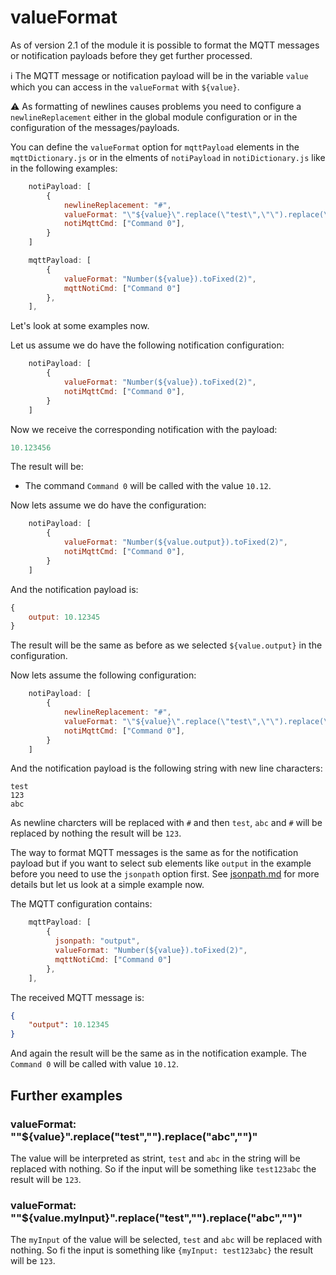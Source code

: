 # valueFormat

As of version 2.1 of the module it is possible to format the MQTT messages or notification payloads before they get further processed.

:information_source: The MQTT message or notification payload will be in the variable `value` which you can access in the `valueFormat` with `${value}`.

:warning: As formatting of newlines causes problems you need to configure a `newlineReplacement` either in the global module configuration or in the configuration of the messages/payloads.

You can define the `valueFormat` option for `mqttPayload` elements in the `mqttDictionary.js` or in the elments of `notiPayload` in `notiDictionary.js` like in the following examples:

```js
    notiPayload: [
        {
            newlineReplacement: "#",
            valueFormat: "\"${value}\".replace(\"test\",\"\").replace(\"abc\",\"\")",
            notiMqttCmd: ["Command 0"],
        }
    ]
```

```js
    mqttPayload: [
        {
            valueFormat: "Number(${value}).toFixed(2)",
            mqttNotiCmd: ["Command 0"]
        },
    ],
```

Let's look at some examples now.

Let us assume we do have the following notification configuration:

```js
    notiPayload: [
        {
            valueFormat: "Number(${value}).toFixed(2)",
            notiMqttCmd: ["Command 0"],
        }
    ]
```

Now we receive the corresponding notification with the payload:

```js
10.123456
```

The result will be:

* The command `Command 0` will be called with the value `10.12`.

Now lets assume we do have the configuration:

```js
    notiPayload: [
        {
            valueFormat: "Number(${value.output}).toFixed(2)",
            notiMqttCmd: ["Command 0"],
        }
    ]
```

And the notification payload is:

```js
{
    output: 10.12345
}
```

The result will be the same as before as we selected `${value.output}` in the configuration.

Now lets assume the following configuration:

```js
    notiPayload: [
        {
            newlineReplacement: "#",
            valueFormat: "\"${value}\".replace(\"test\",\"\").replace(\"abc\",\"\").replace(\"#\",\"\")",
            notiMqttCmd: ["Command 0"],
        }
    ]
```

And the notification payload is the following string with new line characters:

```text
test
123
abc
```

As newline charcters will be replaced with `#` and then `test`, `abc` and `#` will be replaced by nothing the result will be `123`.

The way to format MQTT messages is the same as for the notification payload but if you want to select sub elements like `output` in the example before you need to use the `jsonpath` option first. See [jsonpath.md](jsonpath.md) for more details but let us look at a simple example now.

The MQTT configuration contains:

```js
    mqttPayload: [
        {
          jsonpath: "output",
          valueFormat: "Number(${value}).toFixed(2)",
          mqttNotiCmd: ["Command 0"]
        },
    ],
```

The received MQTT message is:

```json
{
    "output": 10.12345
}
```

And again the result will be the same as in the notification example. The `Command 0` will be called with value `10.12`.

## Further examples

### valueFormat: "\"${value}\".replace(\"test\",\"\").replace(\"abc\",\"\")"

The value will be interpreted as strint, `test` and `abc` in the string will be replaced with nothing. So if the input will be something like `test123abc` the result will be `123`.

### valueFormat: "\"${value.myInput}\".replace(\"test\",\"\").replace(\"abc\",\"\")"

The `myInput` of the value will be selected, `test` and `abc` will be replaced with nothing. So fi the input is something like `{myInput: test123abc}` the result will be `123`.
